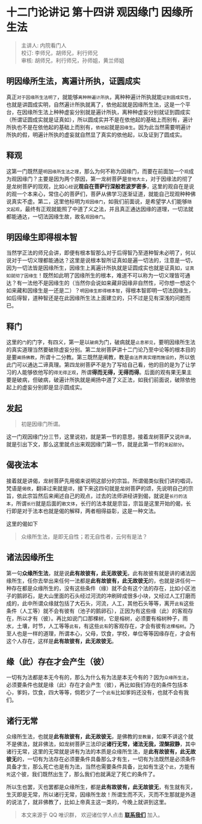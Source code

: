 # 十二门论讲记 第十四讲 观因缘门 因缘所生法

> 主讲人: 内院看门人 <br />
> 校订: 李师兄，胡师兄，利行师兄 <br />
> 审核: 胡师兄，利行师兄，孙师姐，黄兰师姐 <br />

## 明因缘所生法，离遍计所执，证圆成实

真正`对于因缘所生法明了`，就能够`离种种遍计所执`，离种种遍计所执就能`证到圆成实性`，也就是讲圆成实明，自然遍计所执就离了，依他起就是因缘所生法，这是一个平台，在因缘所生法上种种虚妄分别就是遍计所执，离种种虚妄分别就证到圆成实（所谓证圆成实就是证真如），所以圆成实并不是在依他起的基础上而别有，遍计所执也不是在依他起的基础上而别有，`依他起`就是`因缘生`。因为此当然需要明遍计所执的假，明遍计所执的虚妄就自然显了真实的依他起，以及证到了圆成实。

## 释观

这第一门既然是`明因缘所生法之理`，那么为何不称为因缘门，而要在前面加一个`观`成为观因缘门？主要是因为两个原因，第一龙树菩萨是`登地大士`，对于因缘法的彻了是龙树菩萨的现观，比如`心经`说**观自在菩萨行深般若波罗密多**，这里的观自在是说的观一个本来心，常住心的菩萨们，菩萨从佛学习逐渐证道，就能自己现观种种佛说真实不虚。第二，这里他标明为`观因缘门`，如我们前面说，是希望学人们能够`随文起观`，最终有正观就能照了中道了义之法，并且真正通达因缘的道理，一切法就都能通达，一切法因缘生故，故名`观因缘门`。

## 明因缘生即得根本智

当然学正法的师兄会讲，即便有根本智那么对于后得智乃至道种智未必明了，何以说对于一切义理都能通达？这里是说根本智所证真如是遍一切法的，注意是一切，因为一切法皆是因缘所生，因缘生上离遍计所执就是证圆成实也就是证真如，`证真如就彻了因缘生`！既然如此明了因缘所生的根本，难道不可以称为一切义理皆可通达？有一法他不是因缘生的（当然你会说如来藏非因缘非自然性，可你想一想这个如来藏和因缘生是一还是二）？`明因缘生即得根本智`，得根本智即明一切法因缘生，如后得智，道种智还是在此因缘所生法上面建立的，只不过是见有深浅的问题而已。

## 释门

这里的`门`的门字，有四义，第一是以`破病`为门，破病就是`止息邪见`，要明因缘所生法的真实道理当然要破除虚妄分别。第二龙树菩萨讲十二门论乃至中论等的根本目的是要`阐扬佛教`，所谓十二分教。第三既然是阐教，教是`由法界真实理而施设的`，所以依此门可以通达二谛真理。第四龙树菩萨不是为了写给自己看，他的目的是为了让学习的人能够依他写的`得无得正观`，所谓**得而无得，无得而得**。后面的观有果无果主要是破病，但破病，破遍计所执就是阐扬中道了义正法，如我们前面说，破除依他起上的虚妄分别即是显示圆成实。

## 发起

> 初是因缘门所谓。

这一门观因缘门分三节，这里说初，就是第一节的意思，接着龙树菩萨又说`所谓`，就是引出下文，那么这里就点出来观因缘门第一节，就是此第一节的`发起部分`。

## 偈夜法本

接着就是讲偈，龙树菩萨先用偈来说明这部分的宗旨。所谓偈类似我们讲的唱词，梵语是`偈夜`，翻译过来就是`颂`，接下来这四句就是龙树菩萨的颂，先说明自己的宗旨，依此宗旨然后来阐述自己的观点，过去的法师讲经讲到偈，就说是`长行的法本`，所谓`长行`就是后面的`散文体`，长行的法本就是宗旨，宗旨是这里开始的偈，长行即是对于法本也就是偈的解释，两者相得益彰，这是一种文法。

这里的偈如下

> 众缘所生法，是即无自性；若无自性者，云何有是法？

## 诸法因缘所生

第一句**众缘所生法**，就是说**此有故彼有，此无故彼无**，此有故彼有就是讲的诸法因缘所生，任你去举出来任何一法都是**此有故彼有，此无故彼无**的，也就是讲任何一种存在都是众缘所生的，没有这些条件（缘）就不会有这个法的存在，比如小区池子的鹅卵石，是大山里面的石头经过河流的冲刷碎成很多小块，又经过人工打磨而成的，此中所谓众缘就包括了大石头，河流，人工，其他石头等等，离开`此有`这些条件（人工等）就不会有彼有（池子的鹅卵石），正因为有这些缘（此）的客观存在，所以才有（彼）。再比如说门口那棵树，它是榕树，必须要有榕树种子，雨水，土壤，时节，人工等等`此有`，有这些`此有`的客观存在，才会有彼有`这棵榕树`。乃至人也是一样的道理，所谓本心，父母，饮食，学校，单位等等因缘存在，才会有这个人存在，这样是**此有故彼有，此无故彼无**。

## 缘（此）存在才会产生（彼）

一切有为法都是本无今有的，那么为什么有为法是本无今有的？因为`众缘所生法`，必须要条件也就是缘（此）存在才会产生（彼），再比如我们存在的条件包括本心，爹妈，饮食，四大等等，倘若少了一个`此有`比如爹妈还没有，也就不会有我们。

## 诸行无常

众缘所生法，也就是**此有故彼有，此无故彼无**，是佛教的`至教量`，如果不讲这个就不是佛法，就非佛法，如龙树菩萨三法印说**诸行无常，诸法无我，涅槃寂静**，其中诸行无常，这里的无常就是讲有为法的本质是众缘所生法，是**此有故彼有，此无故彼无**的，一切有为法存在必须要条件具备那么才有生，一切有为法既然是必须条件具备才生，那么死亡也是有为法，当然也需要条件具备，比如有生这个`此`，方能有`死`这个彼，我们既然出生了，那么我们也就满足了死亡的条件了。

所以生也罢，灭也罢都是众缘所生，都是**此有故彼有，此无故彼无**，有生就有灭，生灭即是无常，所以诸行无常，因缘所生故！所谓生而不灭，灭而不生那就是外道的说法了，就非佛教了，比如上帝真主这一类的，今晚上就讲到这里。

> 本文来源于 QQ 唯识群， 欢迎诸位学人点击 **[联系我们](https://mp.weixin.qq.com/s/lZCfWjmLjgNR165Tx4_bCQ)** 加入。
